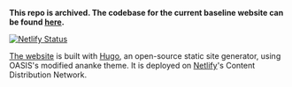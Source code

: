 
**This repo is archived. The codebase for the current baseline website can be found [here](https://github.com/eea-oasis/baseline-website-v2).**

[![Netlify Status](https://api.netlify.com/api/v1/badges/90a0d66b-c3a1-4ec0-a373-beb8e81f5b61/deploy-status)](https://app.netlify.com/sites/jolly-morse-8a394d/deploys)

[The website](https://www.baseline-protocol.org/) is built with [Hugo](https://gohugo.io/), an open-source static site generator, using OASIS's modified ananke theme. It is deployed on [Netlify](https://www.netlify.com/)'s Content Distribution Network. 

